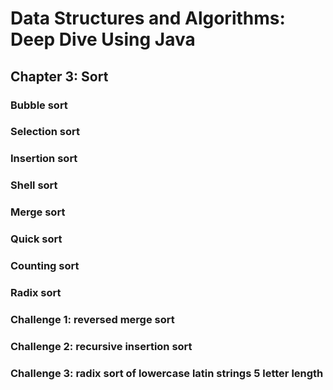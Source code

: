 # Data Structures and Algorithms: Deep Dive Using Java
## Chapter 3: Sort
### Bubble sort
### Selection sort
### Insertion sort
### Shell sort
### Merge sort
### Quick sort
### Counting sort
### Radix sort
### Challenge 1: reversed merge sort
### Challenge 2: recursive insertion sort
### Challenge 3: radix sort of lowercase latin strings 5 letter length